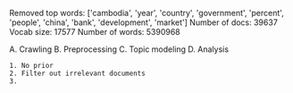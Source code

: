 Removed top words: ['cambodia', 'year', 'country', 'government', 'percent', 'people', 'china', 'bank', 'development', 'market']
Number of docs: 39637
Vocab size: 17577
Number of words: 5390968

A. Crawling
B. Preprocessing
C. Topic modeling
D. Analysis

    1. No prior
    2. Filter out irrelevant documents
    3.
